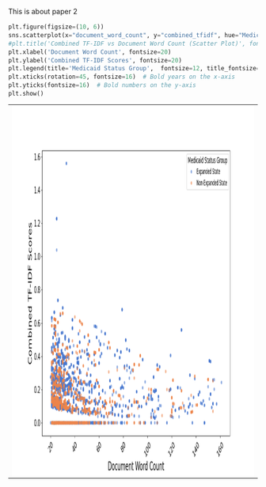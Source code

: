 This is about paper 2
```python
plt.figure(figsize=(10, 6))
sns.scatterplot(x="document_word_count", y="combined_tfidf", hue="MedicaidState", data=pd.concat([expanded_states_df, non_expanded_states_df]), palette="muted", alpha=0.6, edgecolor='none')
#plt.title('Combined TF-IDF vs Document Word Count (Scatter Plot)', fontsize=16, fontweight='bold')
plt.xlabel('Document Word Count', fontsize=20)
plt.ylabel('Combined TF-IDF Scores', fontsize=20)
plt.legend(title='Medicaid Status Group',  fontsize=12, title_fontsize=14)
plt.xticks(rotation=45, fontsize=16)  # Bold years on the x-axis
plt.yticks(fontsize=16)  # Bold numbers on the y-axis
plt.show()
```
<table border="0"  style='border:none;'  bordercolor="#ffffff"  width=100%  >
<tr style='border:none;'  >   
   <td valign="center" style='border:none;'  > 
        <img  height="750" width = "1000" align="center" src="https://github.com/YinmanZhong/YinmanZhong.github.io/blob/main/ZhongDissertationPaper2/Result_Figure_1.png">
   </td>
 </tr>
 </table>
